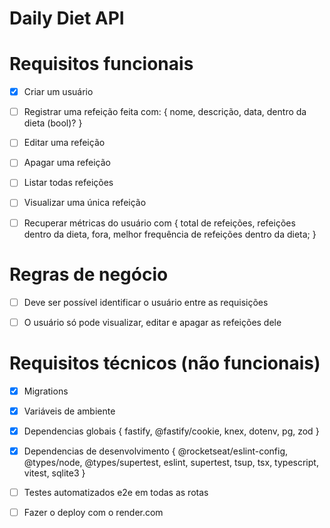 # Daily Diet API


# Requisitos funcionais

  - [x] Criar um usuário
  - [ ] Registrar uma refeição feita com:
        { 
          nome,
          descrição,
          data,
          dentro da dieta (bool)? 
        }
  - [ ] Editar uma refeição
  - [ ] Apagar uma refeição
  - [ ] Listar todas refeições
  - [ ] Visualizar uma única refeição
  - [ ] Recuperar métricas do usuário com {
          total de refeições,
          refeições dentro da dieta,
          fora,
          melhor frequência de refeições dentro da dieta;
        }


# Regras de negócio

  - [ ] Deve ser possível identificar o usuário entre as requisições
  - [ ] O usuário só pode visualizar, editar e apagar as refeições dele 




# Requisitos técnicos (não funcionais)

  - [x] Migrations
  - [x] Variáveis de ambiente
  - [x] Dependencias globais {
        fastify, @fastify/cookie,
        knex,
        dotenv,
        pg,
        zod
      } 
  - [x] Dependencias de desenvolvimento {
        @rocketseat/eslint-config,
        @types/node,
        @types/supertest,
        eslint,
        supertest,
        tsup,
        tsx,
        typescript,
        vitest,
        sqlite3
      }
  - [ ] Testes automatizados e2e em todas as rotas
  - [ ] Fazer o deploy com o render.com
      
      